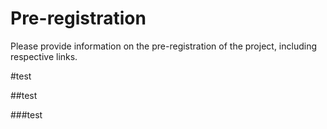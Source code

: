 # Pre-registration

Please provide information on the pre-registration of the project, including respective links.

#test

##test

###test

